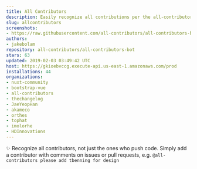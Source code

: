 ```yaml
---
title: All Contributors
description: Easily recognize all contributions per the all-contributors spec
slug: allcontributors
screenshots:
- https://raw.githubusercontent.com/all-contributors/all-contributors-bot/master/docs/usage.png
authors:
- jakebolam
repository: all-contributors/all-contributors-bot
stars: 63
updated: 2019-02-03 03:49:42 UTC
host: https://gkioebvccg.execute-api.us-east-1.amazonaws.com/prod
installations: 44
organizations:
- nuxt-community
- bootstrap-vue
- all-contributors
- thechangelog
- JaeYeopHan
- akameco
- orthes
- tophat
- imolorhe
- HDInnovations
---
```


✨ Recognize all contributors, not just the ones who push code. Simply add a contributor with comments on issues or pull requests, e.g. `@all-contributors please add tbenning for design`
